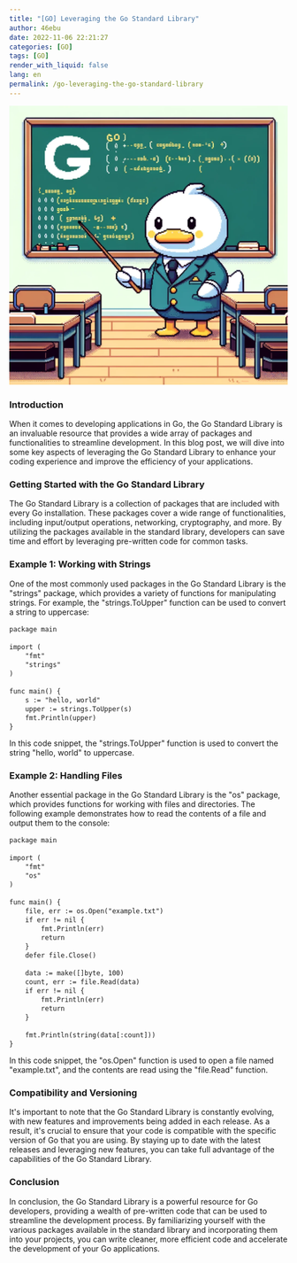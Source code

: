 ```yaml
---
title: "[GO] Leveraging the Go Standard Library"
author: 46ebu
date: 2022-11-06 22:21:27 
categories: [GO]
tags: [GO]
render_with_liquid: false
lang: en
permalink: /go-leveraging-the-go-standard-library
---
```


![Intro](/assets/img/post/go.png)
### Introduction
When it comes to developing applications in Go, the Go Standard Library is an invaluable resource that provides a wide array of packages and functionalities to streamline development. In this blog post, we will dive into some key aspects of leveraging the Go Standard Library to enhance your coding experience and improve the efficiency of your applications.

### Getting Started with the Go Standard Library
The Go Standard Library is a collection of packages that are included with every Go installation. These packages cover a wide range of functionalities, including input/output operations, networking, cryptography, and more. By utilizing the packages available in the standard library, developers can save time and effort by leveraging pre-written code for common tasks.

### Example 1: Working with Strings
One of the most commonly used packages in the Go Standard Library is the "strings" package, which provides a variety of functions for manipulating strings. For example, the "strings.ToUpper" function can be used to convert a string to uppercase:

```
package main

import (
    "fmt"
    "strings"
)

func main() {
    s := "hello, world"
    upper := strings.ToUpper(s)
    fmt.Println(upper)
}
```

In this code snippet, the "strings.ToUpper" function is used to convert the string "hello, world" to uppercase.

### Example 2: Handling Files
Another essential package in the Go Standard Library is the "os" package, which provides functions for working with files and directories. The following example demonstrates how to read the contents of a file and output them to the console:

```
package main

import (
    "fmt"
    "os"
)

func main() {
    file, err := os.Open("example.txt")
    if err != nil {
        fmt.Println(err)
        return
    }
    defer file.Close()

    data := make([]byte, 100)
    count, err := file.Read(data)
    if err != nil {
        fmt.Println(err)
        return
    }

    fmt.Println(string(data[:count]))
}
```

In this code snippet, the "os.Open" function is used to open a file named "example.txt", and the contents are read using the "file.Read" function.

### Compatibility and Versioning
It's important to note that the Go Standard Library is constantly evolving, with new features and improvements being added in each release. As a result, it's crucial to ensure that your code is compatible with the specific version of Go that you are using. By staying up to date with the latest releases and leveraging new features, you can take full advantage of the capabilities of the Go Standard Library.

### Conclusion
In conclusion, the Go Standard Library is a powerful resource for Go developers, providing a wealth of pre-written code that can be used to streamline the development process. By familiarizing yourself with the various packages available in the standard library and incorporating them into your projects, you can write cleaner, more efficient code and accelerate the development of your Go applications.